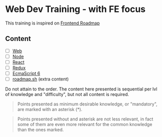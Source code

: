 # Web Dev Training - with FE focus

This training is inspired on [Frontend Roadmap](https://roadmap.sh/roadmaps/frontend.png)

## Content

- [ ] [Web](/web)
- [ ] [Node](/node)
- [ ] [React](/react)
- [ ] [Redux](/redux)
- [ ] [EcmaScript 6](/es6)
- [ ] [roadmap.sh](https://roadmap.sh/frontend) (extra content)

Do not attain to the order. The content here presented is sequential per lvl of knowledge and "difficulty", but not all content is required.

> Points presented as minimum desirable knowledge, or "mandatory", are marked with an asterisk (\*).

> Points presented without and asterisk are not less relevant, in fact some of them are even more relevant for the common knowledge than the ones marked. 
